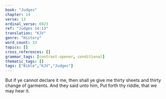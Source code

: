 ```yaml
---
book: "Judges"
chapter: 14
verse: 13
ordinal_verse: 6923
ref: "Judges 14:13"
translation: "KJV"
genre: "History"
word_count: 33
topics: []
cross_references: []
grammar_tags: [contrast-opener, conditional]
thematic_tags: []
tags: ["Bible","KJV","Judges"]
---
```

But if ye cannot declare it me, then shall ye give me thirty sheets and thirty change of garments. And they said unto him, Put forth thy riddle, that we may hear it.
